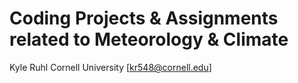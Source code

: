 # Coding Projects & Assignments related to Meteorology & Climate

Kyle Ruhl Cornell University [kr548@cornell.edu]